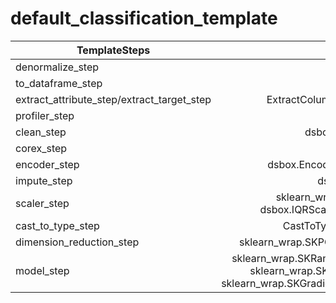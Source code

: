 # **default_classification_template**

| TemplateSteps                              |                                                                                                                Primitives |
|--------------------------------------------|--------------------------------------------------------------------------------------------------------------------------:|
| denormalize_step                           |                                                                                                         dsbox.Denormalize |
| to_dataframe_step                          |                                                                                                        DatasetToDataFrame |
| extract_attribute_step/extract_target_step |                                                                                             ExtractColumnsBySemanticTypes |
| profiler_step                              |                                                                                                            dsbox.Profiler |
| clean_step                                 |                                                                                                  dsbox.CleaningFeaturizer |
| corex_step                                 |                                                                                                           dsbox.CorexText |
| encoder_step                               |                                                                                            dsbox.Encoder, dsbox.DoNothing |
| impute_step                                |                                                                                                      dsbox.MeanImputation |
| scaler_step                                |                                                             sklearn_wrap.SKMaxAbsScaler, dsbox.IQRScaler, dsbox.DoNothing |
| cast_to_type_step                          |                                                                                               CastToType, dsbox.DoNothing |
| dimension_reduction_step                   |                                                                                       sklearn_wrap.SKPCA, dsbox.DoNothing |
| model_step                                 | sklearn_wrap.SKRandomForestClassifier,   sklearn_wrap.SKExtraTreesClassifier,   sklearn_wrap.SKGradientBoostingClassifier |
